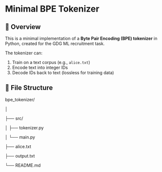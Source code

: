 # Minimal BPE Tokenizer

## 📌 Overview
This is a minimal implementation of a **Byte Pair Encoding (BPE) tokenizer** in Python, created for the GDG ML recruitment task.

The tokenizer can:
1. Train on a text corpus (e.g., `alice.txt`)
2. Encode text into integer IDs
3. Decode IDs back to text (lossless for training data)

## 📂 File Structure
bpe_tokenizer/

│

├── src/

│                  ├── tokenizer.py

│                  └── main.py 

├── alice.txt 

├── output.txt 

└── README.md

